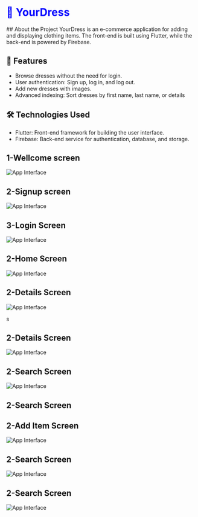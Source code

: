 <h1 style="color:blue; font-weight:bold;">🌟 YourDress</h1>
## About the Project
YourDress is an e-commerce application for adding and displaying clothing items. The front-end is built using Flutter, while the back-end is powered by Firebase.


## 🚀 Features
- Browse dresses without the need for login.
- User authentication: Sign up, log in, and log out.
- Add new dresses with images.
- Advanced indexing: Sort dresses by first name, last name, or details

## 🛠️ Technologies Used
- Flutter: Front-end framework for building the user interface.  
- Firebase: Back-end service for authentication, database, and storage.  

## 1-Wellcome screen  
![App Interface](https://github.com/AhmadAmmar2022/YourDress/blob/master/Screenshots-YourDress/Welcome%20Screen.png)


   
## 2-Signup screen  
![App Interface](https://github.com/AhmadAmmar2022/YourDress/blob/master/Screenshots-YourDress/Signup.png)


## 3-Login Screen  


![App Interface](https://github.com/AhmadAmmar2022/YourDress/blob/master/Screenshots-YourDress/Login.png)

## 2-Home Screen  
![App Interface](https://github.com/AhmadAmmar2022/YourDress/blob/master/Screenshots-YourDress/Search%20Screen.png)


## 2-Details Screen 

![App Interface](https://github.com/AhmadAmmar2022/YourDress/blob/master/Screenshots-YourDress/Product%20Details%20Screen.png)

s
## 2-Details Screen 
![App Interface](https://github.com/AhmadAmmar2022/YourDress/blob/master/Screenshots-YourDress/Contact%20Details%20Screen.png)


## 2-Search Screen 

![App Interface](https://github.com/AhmadAmmar2022/YourDress/blob/master/Screenshots-YourDress/Search%20%20Screen.png)


## 2-Search Screen 






## 2-Add Item Screen

![App Interface](https://github.com/AhmadAmmar2022/YourDress/blob/master/Screenshots-YourDress/Add%20Images%20Screen.png)

## 2-Search Screen 


![App Interface](https://github.com/AhmadAmmar2022/YourDress/blob/master/Screenshots-YourDress/Add%20Images%20%20Screen.png)

## 2-Search Screen 

![App Interface](https://github.com/AhmadAmmar2022/YourDress/blob/master/Screenshots-YourDress/Add%20%20Images%20Screen.png)

